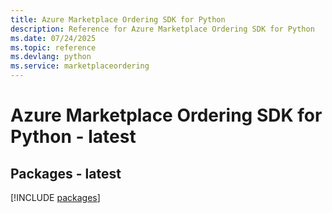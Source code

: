 ```yaml
---
title: Azure Marketplace Ordering SDK for Python
description: Reference for Azure Marketplace Ordering SDK for Python
ms.date: 07/24/2025
ms.topic: reference
ms.devlang: python
ms.service: marketplaceordering
---
```

# Azure Marketplace Ordering SDK for Python - latest
## Packages - latest
[!INCLUDE [packages](marketplace-ordering-index.md)]